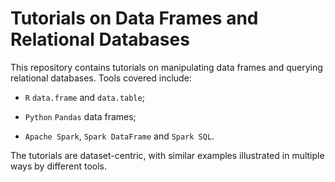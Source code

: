 # Tutorials on Data Frames and Relational Databases
 
This repository contains tutorials on manipulating data frames and querying relational databases. Tools covered include:

- `R` `data.frame` and `data.table`;

- `Python` `Pandas` data frames;
 
- `Apache Spark`, `Spark DataFrame` and `Spark SQL`.

The tutorials are dataset-centric, with similar examples illustrated in multiple ways by different tools.
